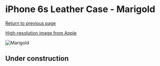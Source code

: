 # iPhone 6s Leather Case - Marigold

[Return to previous page](/iphone_6)

[High-resolution image from Apple](https://store.storeimages.cdn-apple.com/8756/as-images.apple.com/is/MMM22?wid=4500&hei=4500&fmt=png)

<div style="width: 512px"><img src="/almost_uncompressed/MMM22.webp" alt="Marigold"></div>

## Under construction
